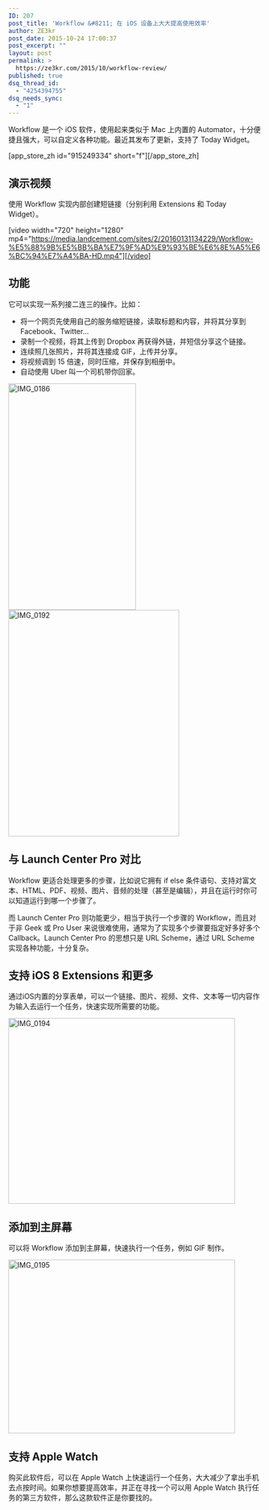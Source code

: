 ```yaml
---
ID: 207
post_title: 'Workflow &#8211; 在 iOS 设备上大大提高使用效率'
author: ZE3kr
post_date: 2015-10-24 17:00:37
post_excerpt: ""
layout: post
permalink: >
  https://ze3kr.com/2015/10/workflow-review/
published: true
dsq_thread_id:
  - "4254394755"
dsq_needs_sync:
  - "1"
---
```

Workflow 是一个 iOS 软件，使用起来类似于 Mac 上内置的 Automator，十分便捷且强大，可以自定义各种功能。最近其发布了更新，支持了 Today Widget。

[app_store_zh id="915249334" short="f"][/app_store_zh]

<!--more-->
<h2>演示视频</h2>
使用 Workflow 实现内部创建短链接（分别利用 Extensions 和 Today Widget）。

[video width="720" height="1280" mp4="https://media.landcement.com/sites/2/20160131134229/Workflow-%E5%88%9B%E5%BB%BA%E7%9F%AD%E9%93%BE%E6%8E%A5%E6%BC%94%E7%A4%BA-HD.mp4"][/video]
<h2>功能</h2>
它可以实现一系列接二连三的操作。比如：
<ul>
	<li>将一个网页先使用自己的服务缩短链接，读取标题和内容，并将其分享到 Facebook、Twitter...</li>
	<li>录制一个视频，将其上传到 Dropbox 再获得外链，并短信分享这个链接。</li>
	<li>连续照几张照片，并将其连接成 GIF，上传并分享。</li>
	<li>将视频调到 15 倍速，同时压缩，并保存到相册中。</li>
	<li>自动使用 Uber 叫一个司机带你回家。</li>
</ul>
<a href="https://media.landcement.com/sites/2/20160131134936/IMG_0186.jpg" rel="attachment wp-att-855"><img src="https://media.landcement.com/sites/2/20160131134936/IMG_0186-253x450.jpg" alt="IMG_0186" width="253" height="450" class="aligncenter size-medium wp-image-855" /></a>
<a href="https://media.landcement.com/sites/2/20160131134933/IMG_0192.jpg" rel="attachment wp-att-854"><img src="https://media.landcement.com/sites/2/20160131134933/IMG_0192-339x450.jpg" alt="IMG_0192" width="339" height="450" class="aligncenter size-medium wp-image-854" /></a>
<h2>与 Launch Center Pro 对比</h2>
Workflow 更适合处理更多的步骤，比如说它拥有 if else 条件语句、支持对富文本、HTML、PDF、视频、图片、音频的处理（甚至是编辑），并且在运行时你可以知道运行到哪一个步骤了。

而 Launch Center Pro 则功能更少，相当于执行一个步骤的 Workflow，而且对于非 Geek 或 Pro User 来说很难使用，通常为了实现多个步骤要指定好多好多个 Callback。Launch Center Pro 的思想只是 URL Scheme，通过 URL Scheme 实现各种功能，十分复杂。
<h2>支持 iOS 8 Extensions 和更多</h2>
通过iOS内置的分享表单，可以一个链接、图片、视频、文件、文本等一切内容作为输入去运行一个任务，快速实现所需要的功能。

<a href="https://media.landcement.com/sites/2/20160131134930/IMG_0194.png" rel="attachment wp-att-853"><img src="https://media.landcement.com/sites/2/20160131134930/IMG_0194-450x369.png" alt="IMG_0194" width="450" height="369" class="aligncenter size-medium wp-image-853" /></a>
<h2>添加到主屏幕</h2>
可以将 Workflow 添加到主屏幕，快速执行一个任务，例如 GIF 制作。

<a href="https://media.landcement.com/sites/2/20160131134928/IMG_0195.png" rel="attachment wp-att-852"><img src="https://media.landcement.com/sites/2/20160131134928/IMG_0195-450x345.png" alt="IMG_0195" width="450" height="345" class="aligncenter size-medium wp-image-852" /></a>
<h2>支持 Apple Watch</h2>
购买此软件后，可以在 Apple Watch 上快速运行一个任务，大大减少了拿出手机去点按时间。如果你想要提高效率，并正在寻找一个可以用 Apple Watch 执行任务的第三方软件，那么这款软件正是你要找的。